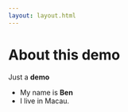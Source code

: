 ```yaml
---
layout: layout.html
---
```


# About this demo

Just a **demo**

- My name is **Ben**
- I live in Macau.


